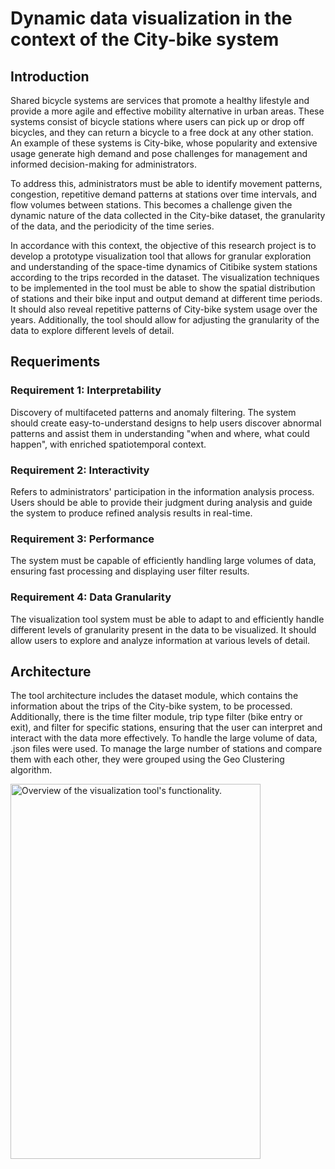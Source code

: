 # Dynamic data visualization in the context of the City-bike system
## Introduction
Shared bicycle systems are services that promote a healthy lifestyle and provide a more agile and effective mobility alternative in urban areas. These systems consist of bicycle stations where users can pick up or drop off bicycles, and they can return a bicycle to a free dock at any other station. An example of these systems is City-bike, whose popularity and extensive usage generate high demand and pose challenges for management and informed decision-making for administrators.

To address this, administrators must be able to identify movement patterns, congestion, repetitive demand patterns at stations over time intervals, and flow volumes between stations. This becomes a challenge given the dynamic nature of the data collected in the City-bike dataset, the granularity of the data, and the periodicity of the time series.

In accordance with this context, the objective of this research project is to develop a prototype visualization tool that allows for granular exploration and understanding of the space-time dynamics of Citibike system stations according to the trips recorded in the dataset. The visualization techniques to be implemented in the tool must be able to show the spatial distribution of stations and their bike input and output demand at different time periods. It should also reveal repetitive patterns of City-bike system usage over the years. Additionally, the tool should allow for adjusting the granularity of the data to explore different levels of detail.

## Requeriments 

### Requirement 1: Interpretability
Discovery of multifaceted patterns and anomaly filtering. The system should create easy-to-understand designs to help users discover abnormal patterns and assist them in understanding "when and where, what could happen", with enriched spatiotemporal context.

### Requirement 2: Interactivity
Refers to administrators' participation in the information analysis process. Users should be able to provide their judgment during analysis and guide the system to produce refined analysis results in real-time.

### Requirement 3: Performance
The system must be capable of efficiently handling large volumes of data, ensuring fast processing and displaying user filter results.

### Requirement 4: Data Granularity
The visualization tool system must be able to adapt to and efficiently handle different levels of granularity present in the data to be visualized. It should allow users to explore and analyze information at various levels of detail.

## Architecture
The tool architecture includes the dataset module, which contains the information about the trips of the City-bike system, to be processed. Additionally, there is the time filter module, trip type filter (bike entry or exit), and filter for specific stations, ensuring that the user can interpret and interact with the data more effectively. To handle the large volume of data, .json files were used. To manage the large number of stations and compare them with each other, they were grouped using the Geo Clustering algorithm.

<img src="https://github.com/gchipanap/Data-Science-Portfolio/assets/64268942/65d1e470-d3fc-4786-8a9c-d7f4d102df92" alt="Overview of the visualization tool's functionality." width="400" height="600">
